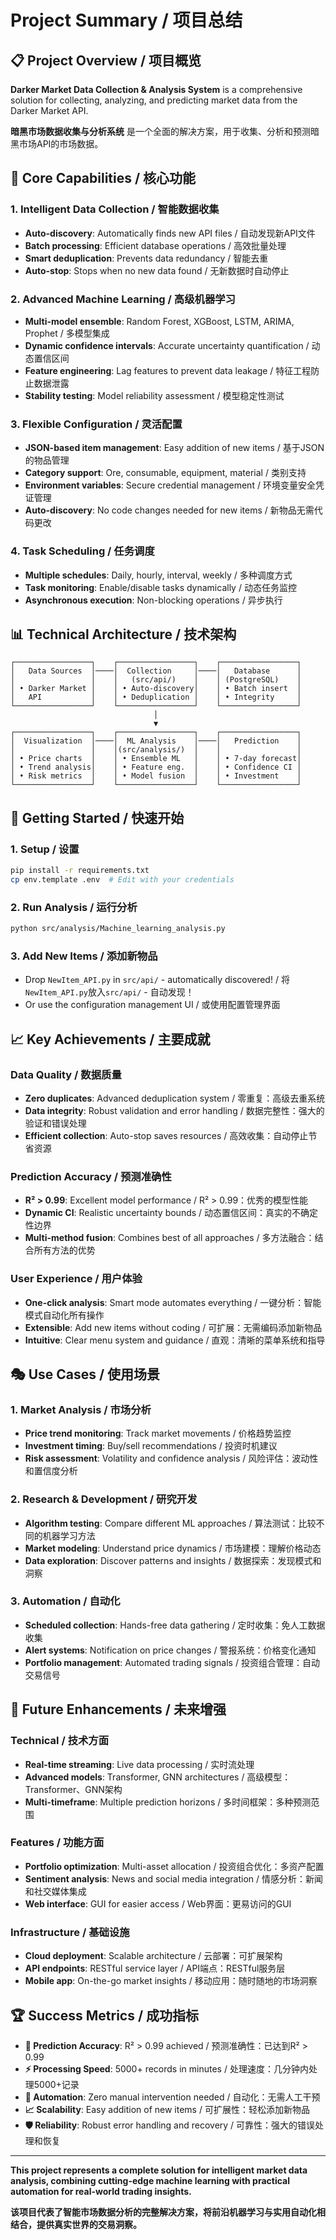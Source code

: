# Project Summary / 项目总结

## 📋 Project Overview / 项目概览

**Darker Market Data Collection & Analysis System** is a comprehensive solution for collecting, analyzing, and predicting market data from the Darker Market API.

**暗黑市场数据收集与分析系统** 是一个全面的解决方案，用于收集、分析和预测暗黑市场API的市场数据。

## 🎯 Core Capabilities / 核心功能

### 1. Intelligent Data Collection / 智能数据收集
- **Auto-discovery**: Automatically finds new API files / 自动发现新API文件
- **Batch processing**: Efficient database operations / 高效批量处理
- **Smart deduplication**: Prevents data redundancy / 智能去重
- **Auto-stop**: Stops when no new data found / 无新数据时自动停止

### 2. Advanced Machine Learning / 高级机器学习
- **Multi-model ensemble**: Random Forest, XGBoost, LSTM, ARIMA, Prophet / 多模型集成
- **Dynamic confidence intervals**: Accurate uncertainty quantification / 动态置信区间
- **Feature engineering**: Lag features to prevent data leakage / 特征工程防止数据泄露
- **Stability testing**: Model reliability assessment / 模型稳定性测试

### 3. Flexible Configuration / 灵活配置
- **JSON-based item management**: Easy addition of new items / 基于JSON的物品管理
- **Category support**: Ore, consumable, equipment, material / 类别支持
- **Environment variables**: Secure credential management / 环境变量安全凭证管理
- **Auto-discovery**: No code changes needed for new items / 新物品无需代码更改

### 4. Task Scheduling / 任务调度
- **Multiple schedules**: Daily, hourly, interval, weekly / 多种调度方式
- **Task monitoring**: Enable/disable tasks dynamically / 动态任务监控
- **Asynchronous execution**: Non-blocking operations / 异步执行

## 📊 Technical Architecture / 技术架构

```
┌─────────────────┐    ┌─────────────────┐    ┌─────────────────┐
│   Data Sources  │────│  Collection     │────│   Database      │
│                 │    │   (src/api/)    │    │ (PostgreSQL)    │
│ • Darker Market │    │ • Auto-discovery│    │ • Batch insert  │
│   API           │    │ • Deduplication │    │ • Integrity     │
└─────────────────┘    └─────────────────┘    └─────────────────┘
                                │
                                ▼
┌─────────────────┐    ┌─────────────────┐    ┌─────────────────┐
│  Visualization  │────│  ML Analysis    │────│   Prediction    │
│                 │    │(src/analysis/)  │    │                 │
│ • Price charts  │    │ • Ensemble ML   │    │ • 7-day forecast│
│ • Trend analysis│    │ • Feature eng.  │    │ • Confidence CI │
│ • Risk metrics  │    │ • Model fusion  │    │ • Investment    │
└─────────────────┘    └─────────────────┘    └─────────────────┘
```

## 🚀 Getting Started / 快速开始

### 1. Setup / 设置
```bash
pip install -r requirements.txt
cp env.template .env  # Edit with your credentials
```

### 2. Run Analysis / 运行分析
```bash
python src/analysis/Machine_learning_analysis.py
```

### 3. Add New Items / 添加新物品
- Drop `NewItem_API.py` in `src/api/` - automatically discovered! / 将`NewItem_API.py`放入`src/api/` - 自动发现！
- Or use the configuration management UI / 或使用配置管理界面

## 📈 Key Achievements / 主要成就

### Data Quality / 数据质量
- **Zero duplicates**: Advanced deduplication system / 零重复：高级去重系统
- **Data integrity**: Robust validation and error handling / 数据完整性：强大的验证和错误处理
- **Efficient collection**: Auto-stop saves resources / 高效收集：自动停止节省资源

### Prediction Accuracy / 预测准确性
- **R² > 0.99**: Excellent model performance / R² > 0.99：优秀的模型性能
- **Dynamic CI**: Realistic uncertainty bounds / 动态置信区间：真实的不确定性边界
- **Multi-method fusion**: Combines best of all approaches / 多方法融合：结合所有方法的优势

### User Experience / 用户体验
- **One-click analysis**: Smart mode automates everything / 一键分析：智能模式自动化所有操作
- **Extensible**: Add new items without coding / 可扩展：无需编码添加新物品
- **Intuitive**: Clear menu system and guidance / 直观：清晰的菜单系统和指导

## 🎭 Use Cases / 使用场景

### 1. Market Analysis / 市场分析
- **Price trend monitoring**: Track market movements / 价格趋势监控
- **Investment timing**: Buy/sell recommendations / 投资时机建议
- **Risk assessment**: Volatility and confidence analysis / 风险评估：波动性和置信度分析

### 2. Research & Development / 研究开发
- **Algorithm testing**: Compare different ML approaches / 算法测试：比较不同的机器学习方法
- **Market modeling**: Understand price dynamics / 市场建模：理解价格动态
- **Data exploration**: Discover patterns and insights / 数据探索：发现模式和洞察

### 3. Automation / 自动化
- **Scheduled collection**: Hands-free data gathering / 定时收集：免人工数据收集
- **Alert systems**: Notification on price changes / 警报系统：价格变化通知
- **Portfolio management**: Automated trading signals / 投资组合管理：自动交易信号

## 🔮 Future Enhancements / 未来增强

### Technical / 技术方面
- **Real-time streaming**: Live data processing / 实时流处理
- **Advanced models**: Transformer, GNN architectures / 高级模型：Transformer、GNN架构
- **Multi-timeframe**: Multiple prediction horizons / 多时间框架：多种预测范围

### Features / 功能方面
- **Portfolio optimization**: Multi-asset allocation / 投资组合优化：多资产配置
- **Sentiment analysis**: News and social media integration / 情感分析：新闻和社交媒体集成
- **Web interface**: GUI for easier access / Web界面：更易访问的GUI

### Infrastructure / 基础设施
- **Cloud deployment**: Scalable architecture / 云部署：可扩展架构
- **API endpoints**: RESTful service layer / API端点：RESTful服务层
- **Mobile app**: On-the-go market insights / 移动应用：随时随地的市场洞察

## 🏆 Success Metrics / 成功指标

- **🎯 Prediction Accuracy**: R² > 0.99 achieved / 预测准确性：已达到R² > 0.99
- **⚡ Processing Speed**: 5000+ records in minutes / 处理速度：几分钟内处理5000+记录
- **🔄 Automation**: Zero manual intervention needed / 自动化：无需人工干预
- **📈 Scalability**: Easy addition of new items / 可扩展性：轻松添加新物品
- **🛡️ Reliability**: Robust error handling and recovery / 可靠性：强大的错误处理和恢复

---

**This project represents a complete solution for intelligent market data analysis, combining cutting-edge machine learning with practical automation for real-world trading insights.**

**该项目代表了智能市场数据分析的完整解决方案，将前沿机器学习与实用自动化相结合，提供真实世界的交易洞察。**
